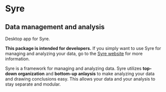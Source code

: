 # Syre
## Data management and analysis

Desktop app for Syre.

**This package is intended for developers.**
If you simply want to use Syre for managing and analyzing your data, go to the [Syre website](https://syre.ai) for more information.

Syre is a framework for managing and analyzing data.
Syre utilizes **top-down organization** and **bottom-up anlaysis** to make analyzing your data and drawing conclusions easy.
This allows your data and your analysis to stay separate and modular.